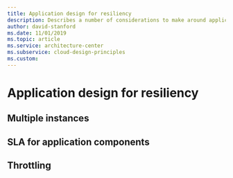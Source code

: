 ```yaml
---
title: Application design for resiliency
description: Describes a number of considerations to make around application design
author: david-stanford
ms.date: 11/01/2019
ms.topic: article
ms.service: architecture-center
ms.subservice: cloud-design-principles
ms.custom: 
---
```


# Application design for resiliency

## Multiple instances

## SLA for application components

## Throttling

